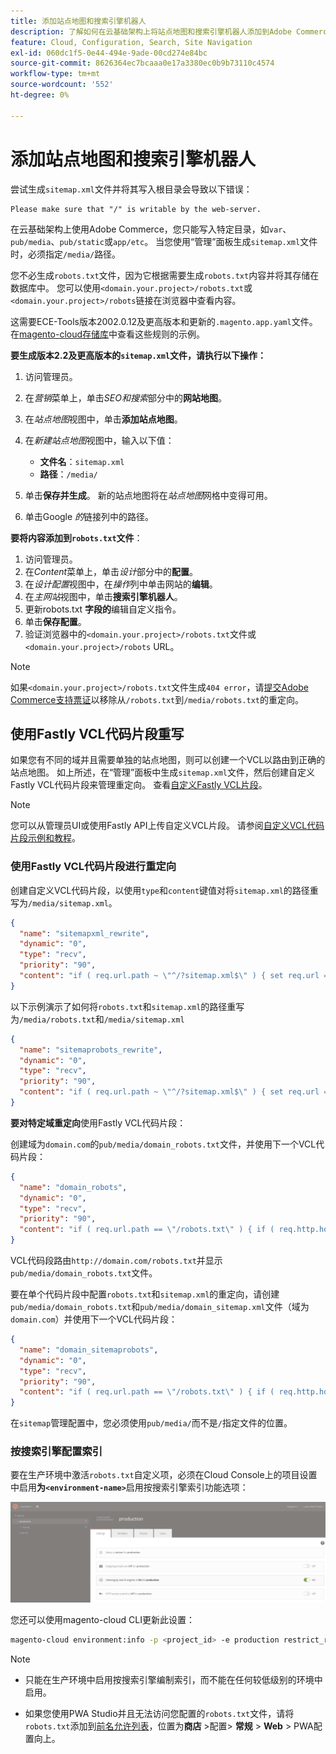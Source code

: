 ```yaml
---
title: 添加站点地图和搜索引擎机器人
description: 了解如何在云基础架构上将站点地图和搜索引擎机器人添加到Adobe Commerce。
feature: Cloud, Configuration, Search, Site Navigation
exl-id: 060dc1f5-0e44-494e-9ade-00cd274e84bc
source-git-commit: 8626364ec7bcaaa0e17a3380ec0b9b73110c4574
workflow-type: tm+mt
source-wordcount: '552'
ht-degree: 0%

---
```


# 添加站点地图和搜索引擎机器人

尝试生成`sitemap.xml`文件并将其写入根目录会导致以下错误：

```
Please make sure that "/" is writable by the web-server.
```

在云基础架构上使用Adobe Commerce，您只能写入特定目录，如`var`、`pub/media`、`pub/static`或`app/etc`。 当您使用“管理”面板生成`sitemap.xml`文件时，必须指定`/media/`路径。

您不必生成`robots.txt`文件，因为它根据需要生成`robots.txt`内容并将其存储在数据库中。 您可以使用`<domain.your.project>/robots.txt`或`<domain.your.project>/robots`链接在浏览器中查看内容。

这需要ECE-Tools版本2002.0.12及更高版本和更新的`.magento.app.yaml`文件。 在[magento-cloud存储库](https://github.com/magento/magento-cloud/blob/master/.magento.app.yaml#L43-L49)中查看这些规则的示例。

**要生成版本2.2及更高版本的`sitemap.xml`文件，请执行以下操作：**

1. 访问管理员。
1. 在&#x200B;_营销_&#x200B;菜单上，单击&#x200B;_SEO和搜索_&#x200B;部分中的&#x200B;**网站地图**。
1. 在&#x200B;_站点地图_&#x200B;视图中，单击&#x200B;**添加站点地图**。
1. 在&#x200B;_新建站点地图_&#x200B;视图中，输入以下值：

   - **文件名**：`sitemap.xml`
   - **路径**：`/media/`

1. 单击&#x200B;**保存并生成**。 新的站点地图将在&#x200B;_站点地图_&#x200B;网格中变得可用。
1. 单击Google _的_&#x200B;链接列中的路径。

**要将内容添加到`robots.txt`文件**：

1. 访问管理员。
1. 在&#x200B;_Content_&#x200B;菜单上，单击&#x200B;_设计_&#x200B;部分中的&#x200B;**配置**。
1. 在&#x200B;_设计配置_&#x200B;视图中，在&#x200B;_操作_&#x200B;列中单击网站的&#x200B;**编辑**。
1. 在&#x200B;_主网站_&#x200B;视图中，单击&#x200B;**搜索引擎机器人**。
1. 更新robots.txt **字段的**&#x200B;编辑自定义指令。
1. 单击&#x200B;**保存配置**。
1. 验证浏览器中的`<domain.your.project>/robots.txt`文件或`<domain.your.project>/robots` URL。

>[!NOTE]
>
>如果`<domain.your.project>/robots.txt`文件生成`404 error`，请[提交Adobe Commerce支持票证](https://experienceleague.adobe.com/docs/commerce-knowledge-base/kb/help-center-guide/magento-help-center-user-guide.html#submit-ticket)以移除从`/robots.txt`到`/media/robots.txt`的重定向。

## 使用Fastly VCL代码片段重写

如果您有不同的域并且需要单独的站点地图，则可以创建一个VCL以路由到正确的站点地图。 如上所述，在“管理”面板中生成`sitemap.xml`文件，然后创建自定义Fastly VCL代码片段来管理重定向。 查看[自定义Fastly VCL片段](../cdn/fastly-vcl-custom-snippets.md)。

>[!NOTE]
>
> 您可以从管理员UI或使用Fastly API上传自定义VCL片段。 请参阅[自定义VCL代码片段示例和教程](../cdn/fastly-vcl-custom-snippets.md#example-vcl-snippet-code)。

### 使用Fastly VCL代码片段进行重定向

创建自定义VCL代码片段，以使用`type`和`content`键值对将`sitemap.xml`的路径重写为`/media/sitemap.xml`。

```json
{
  "name": "sitemapxml_rewrite",
  "dynamic": "0",
  "type": "recv",
  "priority": "90",
  "content": "if ( req.url.path ~ \"^/?sitemap.xml$\" ) { set req.url = \"/media/sitemap.xml\"; }"
}
```

以下示例演示了如何将`robots.txt`和`sitemap.xml`的路径重写为`/media/robots.txt`和`/media/sitemap.xml`

```json
{
  "name": "sitemaprobots_rewrite",
  "dynamic": "0",
  "type": "recv",
  "priority": "90",
  "content": "if ( req.url.path ~ \"^/?sitemap.xml$\" ) { set req.url = \"/media/sitemap.xml\"; } else if (req.url.path ~ \"^/?robots.txt$\") { set req.url = \"/media/robots.txt\";}"
}
```

**要对特定域重定向**&#x200B;使用Fastly VCL代码片段：

创建域为`domain.com`的`pub/media/domain_robots.txt`文件，并使用下一个VCL代码片段：

```json
{
  "name": "domain_robots",
  "dynamic": "0",
  "type": "recv",
  "priority": "90",
  "content": "if ( req.url.path == \"/robots.txt\" ) { if ( req.http.host ~ \"(domain).com$\" ) { set req.url = \"/media/\" re.group.1 \"_robots.txt\"; }}"
}
```

VCL代码段路由`http://domain.com/robots.txt`并显示`pub/media/domain_robots.txt`文件。

要在单个代码片段中配置`robots.txt`和`sitemap.xml`的重定向，请创建`pub/media/domain_robots.txt`和`pub/media/domain_sitemap.xml`文件（域为`domain.com`）并使用下一个VCL代码片段：

```json
{
  "name": "domain_sitemaprobots",
  "dynamic": "0",
  "type": "recv",
  "priority": "90",
  "content": "if ( req.url.path == \"/robots.txt\" ) { if ( req.http.host ~ \"(domain).com$\" ) { set req.url = \"/media/\" re.group.1 \"_robots.txt\"; }} else if ( req.url.path == \"/sitemap.xml\" ) { if ( req.http.host ~ \"(domain).com$\" ) {  set req.url = \"/media/\" re.group.1 \"_sitemap.xml\"; }}"
}
```

在`sitemap`管理配置中，您必须使用`pub/media/`而不是`/`指定文件的位置。

### 按搜索引擎配置索引

要在生产环境中激活`robots.txt`自定义项，必须在Cloud Console上的项目设置中启用&#x200B;**为`<environment-name>`**&#x200B;启用按搜索引擎索引功能选项：

![使用[!DNL Cloud Console]管理环境](../../assets/robots-indexing-by-search-engine.png)

您还可以使用magento-cloud CLI更新此设置：

```bash
magento-cloud environment:info -p <project_id> -e production restrict_robots false
```

>[!NOTE]
>
>- 只能在生产环境中启用按搜索引擎编制索引，而不能在任何较低级别的环境中启用。
>
>- 如果您使用PWA Studio并且无法访问您配置的`robots.txt`文件，请将`robots.txt`添加到[前名允许列表](https://github.com/magento/magento2-upward-connector#front-name-allowlist)，位置为&#x200B;**商店** >配置> **常规** > **Web** > PWA配置向上。

